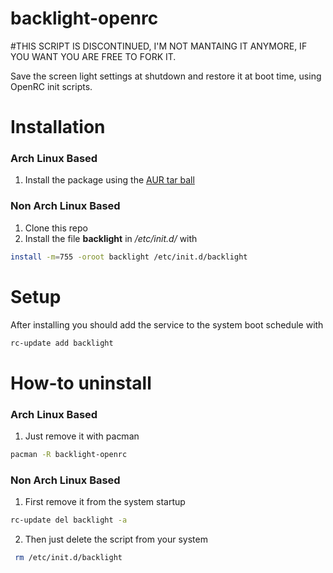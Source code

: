backlight-openrc
================

#THIS SCRIPT IS DISCONTINUED, I'M NOT MANTAING IT ANYMORE, IF YOU WANT YOU ARE FREE TO FORK IT.

Save the screen light settings at shutdown and restore it at boot time, using OpenRC init scripts.

# Installation
### Arch Linux Based
1. Install the package using the [AUR tar ball](https://aur.archlinux.org/packages/backlight-openrc/)

### Non Arch Linux Based
1. Clone this repo
2. Install the file **backlight** in */etc/init.d/* with
```bash
install -m=755 -oroot backlight /etc/init.d/backlight
```

# Setup
After installing you should add the service to the system boot schedule with
```bash
rc-update add backlight
```

# How-to uninstall
### Arch Linux Based
1. Just remove it with pacman
```bash
pacman -R backlight-openrc
```

### Non Arch Linux Based
1. First remove it from the system startup
```bash
rc-update del backlight -a
```
2. Then just delete the script from your system
```bash
 rm /etc/init.d/backlight
```
